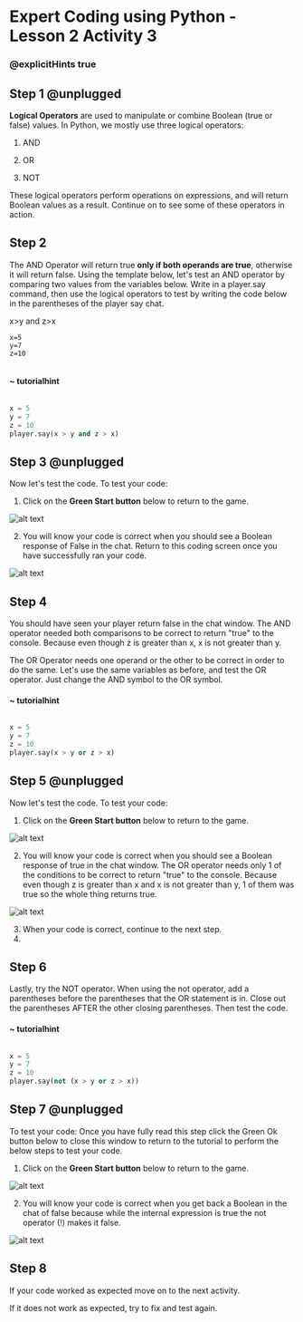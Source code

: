 # Expert Coding using Python - Lesson 2 Activity 3
### @explicitHints true

  

## Step 1 @unplugged

  

**Logical Operators** are used to manipulate or combine Boolean (true or false) values. In Python, we mostly use three logical operators:

1. AND

2. OR 

3. NOT

These logical operators perform operations on expressions, and will return Boolean values as a result. Continue on to see some of these operators in action.

## Step 2

The AND  Operator will return true **only if both operands are true**, otherwise it will return false. Using the template below, let's test an AND operator by comparing two values from the variables below. Write in a player.say command, then use the logical operators to test by writing the code below in the parentheses of the player say chat. 

x>y and z>x

```template
x=5
y=7
z=10


```
#### ~ tutorialhint

```python

x = 5
y = 7
z = 10
player.say(x > y and z > x)
```


## Step 3 @unplugged 

Now let's test the code.
To test your code:

1. Click on the **Green Start button** below to return to the game.

  
![alt text](https://expertjs.codingcredentials.com/Lesson1/1.1/1.JPG?raw=true  "Start")

  
2. You will know your code is correct when you should see a Boolean response  of False in the chat. Return to this coding screen once you have successfully ran your code. 

 ![alt text](https://expertjs.codingcredentials.com/Lesson2/2.1/2.3.png?raw=true "Code")



## Step 4

You should have seen your player return false in the chat window. The AND operator needed both comparisons to be correct to return "true" to the console. Because even though z is greater than x, x is not greater than y.

The OR  Operator needs one operand or the other to be correct in order to do the same. Let's use the same variables as before, and test the OR operator. Just change the AND symbol to the OR symbol. 


#### ~ tutorialhint

```python

x = 5
y = 7
z = 10
player.say(x > y or z > x)
   ```


## Step 5 @unplugged

Now let's test the code.
To test your code:

1. Click on the **Green Start button** below to return to the game.

  
![alt text](https://expertjs.codingcredentials.com/Lesson1/1.1/1.JPG?raw=true  "Start")

  
2. You will know your code is correct when you should see a Boolean response  of true in the chat window. The OR operator needs only 1 of the conditions to be correct to return "true" to the console. Because even though z is greater than x and x is not greater than y, 1 of them was true so the whole thing returns true. 

 ![alt text](https://expertjs.codingcredentials.com/Lesson2/2.1/2.4.png?raw=true "Code")

3. When your code is correct, continue to the next step. 
4. 
## Step 6 

Lastly, try the NOT operator.  When using the not operator, add a parentheses before the parentheses that the OR statement is in. Close out the parentheses AFTER the other closing parentheses. Then test the code. 

#### ~ tutorialhint
```python

x = 5
y = 7
z = 10
player.say(not (x > y or z > x))
   ```
## Step 7 @unplugged

To test your code:
Once you have fully read this step click the Green Ok button below to close this window to return to the tutorial to perform the below steps to test your code.

1. Click on the **Green Start button** below to return to the game.

  

![alt text](https://expertjs.codingcredentials.com/Lesson1/1.1/1.JPG?raw=true  "Start")


2. You will know your code is correct when you get back a Boolean in the chat of false because while the internal expression is true the not operator (!) makes it false. 

 ![alt text](https://expertjs.codingcredentials.com/Lesson2/2.1/2.3.2.png?raw=true "Code")
## Step 8

If your code worked as expected move on to the next activity.
  
If it does not work as expected, try to fix and test again.

